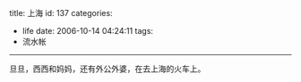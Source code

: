 title: 上海
id: 137
categories:
  - life
date: 2006-10-14 04:24:11
tags:
  - 流水帐
---

旦旦，西西和妈妈，还有外公外婆，在去上海的火车上。